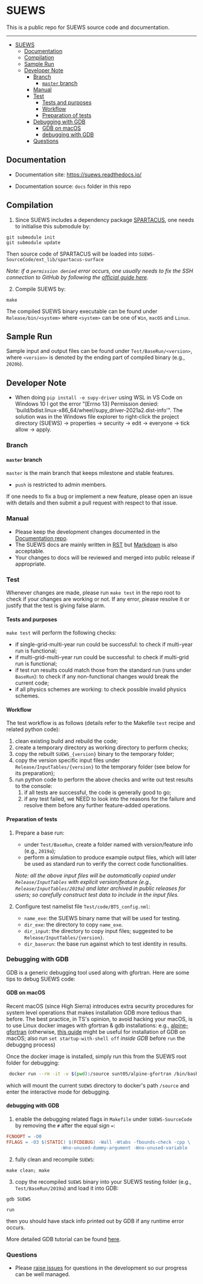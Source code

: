 # SUEWS


This is a public repo for SUEWS source code and documentation.

---

- [SUEWS](#suews)
  - [Documentation](#documentation)
  - [Compilation](#compilation)
  - [Sample Run](#sample-run)
  - [Developer Note](#developer-note)
    - [Branch](#branch)
      - [`master` branch](#master-branch)
    - [Manual](#manual)
    - [Test](#test)
      - [Tests and purposes](#tests-and-purposes)
      - [Workflow](#workflow)
      - [Preparation of tests](#preparation-of-tests)
    - [Debugging with GDB](#debugging-with-gdb)
      - [GDB on macOS](#gdb-on-macos)
      - [debugging with GDB](#debugging-with-gdb-1)
    - [Questions](#questions)


## Documentation

* Documentation site: <https://suews.readthedocs.io/>

* Documentation source: `docs` folder in this repo


## Compilation

1. Since SUEWS includes a dependency package [SPARTACUS](https://github.com/Urban-Meteorology-Reading/spartacus-surface), one needs to initialise this submodule by:
```shell
git submodule init
git submodule update

```
Then source code of SPARTACUS will be loaded into `SUEWS-SourceCode/ext_lib/spartacus-surface`

*Note: if a `permission denied` error occurs, one usually needs to fix the SSH connection to GitHub by following the [official guide here](https://docs.github.com/en/github/authenticating-to-github/connecting-to-github-with-ssh).*

2. Compile SUEWS by:
```shell
make
```
The compiled SUEWS binary executable can be found under `Release/bin/<system>` where `<system>` can be one of `Win`, `macOS` and `Linux`.

## Sample Run
Sample input and output files can be found under `Test/BaseRun/<version>`, where `<version>` is denoted by the ending part of compiled binary (e.g., `2020b`).

## Developer Note
- When doing `pip install -e supy-driver` using WSL in VS Code on Windows 10 I got the error "[Errno 13] Permission denied: 'build/bdist.linux-x86_64/wheel/supy_driver-2021a2.dist-info'". The solution was in the Windows file explorer to right-click the project directory (SUEWS) -> properties -> security -> edit -> everyone -> tick allow -> apply.

### Branch

#### `master` branch

`master` is the main branch that keeps milestone and stable features.
  * `push` is restricted to admin members.

If one needs to fix a bug or implement a new feature, please open an issue with details and then submit a pull request with respect to that issue.


### Manual

* Please keep the development changes documented in the [Documentation repo](https://github.com/UMEP-dev/SUEWS-Docs).
* The SUEWS docs are mainly written in [RST](http://www.sphinx-doc.org/en/master/usage/restructuredtext/basics.html) but [Markdown](https://guides.github.com/features/mastering-markdown/) is also acceptable.
* Your changes to docs will be reviewed and merged into public release if appropriate.

### Test

Whenever changes are made, please run `make test` in the repo root to check if your changes are working or not.
If any error, please resolve it or justify that the test is giving false alarm.

#### Tests and purposes
`make test` will perform the following checks:

- if single-grid-multi-year run could be successful: to check if multi-year run is functional;
- if multi-grid-multi-year run could be successful: to check if multi-grid run is functional;
- if test run results could match those from the standard run (runs under `BaseRun`): to check if any non-functional changes would break the current code;
- if all physics schemes are working: to check possible invalid physics schemes.

#### Workflow
The test workflow is as follows (details refer to the Makefile `test` recipe and related python code):

1. clean existing build and rebuild the code;
2. create a temporary directory as working directory to perform checks;
3. copy the rebuilt `SUEWS_{version}` binary to the temporary folder;
4. copy the version specific input files under `Release/InputTables/{version}` to the temporary folder (see below for its preparation);
5. run python code to perform the above checks and write out test results to the console:
   1. if all tests are successful, the code is generally good to go;
   2. if any test failed, we NEED to look into the reasons for the failure and resolve them before any further feature-added operations.

#### Preparation of tests

1. Prepare a base run:
   - under `Test/BaseRun`, create a folder named with version/feature info (e.g., `2019a`);
   - perform a simulation to produce example output files, which will later be used as standard run to verify the correct code functionalities.

   *Note: all the above input files will be automatically copied under `Release/InputTables` with explicit version/feature (e.g., `Release/InputTables/2019a`) and later archived in public releases for users; so carefully construct test data to include in the input files.*
2. Configure test namelist file `Test/code/BTS_config.nml`:

   - `name_exe`: the SUEWS binary name that will be used for testing.
   - `dir_exe`: the directory to copy `name_exe`.
   - `dir_input`: the directory to copy input files; suggested to be `Release/InputTables/{version}`.
   - `dir_baserun`: the base run against which to test identity in results.

### Debugging with GDB

GDB is a generic debugging tool used along with gfortran.
Here are some tips to debug SUEWS code:

#### GDB on macOS

Recent macOS (since High Sierra) introduces extra security procedures for system level operations that makes installation GDB more tedious than before.
The best practice, in TS's opinion, to avoid hacking your macOS, is to use Linux docker images with gfortran & gdb installations: e.g., [alpine-gfortran](https://github.com/cmplopes/alpine-gfortran)
(otherwise, [this guide](https://dev.to/jasonelwood/setup-gdb-on-macos-in-2020-489k#generate-cert) might be useful for installation of GDB on macOS; also run `set startup-with-shell off` *inside GDB* before `run` the debuggng process)

Once the docker image is installed, simply run this from the SUEWS root folder for debugging:

```bash
 docker run --rm -it -v $(pwd):/source sunt05/alpine-gfortran /bin/bash

```
 which will mount the current `SUEWS` directory to docker's path `/source` and enter the interactive mode for debugging.


#### debugging with GDB

1. enable the debugging related flags in `Makefile` under `SUEWS-SourceCode` by removing the `#` after the equal sign `=`:

```makefile
FCNOOPT = -O0
FFLAGS = -O3 $(STATIC) $(FCDEBUG) -Wall -Wtabs -fbounds-check -cpp \
					-Wno-unused-dummy-argument -Wno-unused-variable
```

2. fully clean and recompile `SUEWS`:
```
make clean; make
```

3. copy the recompiled `SUEWS` binary into your SUEWS testing folder (e.g., `Test/BaseRun/2019a`) and load it into GDB:

```
gdb SUEWS

run

```
then you should have stack info printed out by GDB if any runtime error occurs.

More detailed GDB tutorial can be found [here](https://github.com/jackrosenthal/gdb-tutorial/blob/master/notes.pdf).



### Questions

* Please [raise issues](https://github.com/UMEP-dev/SUEWS/issues/new) for questions in the development so our progress can be well managed.
